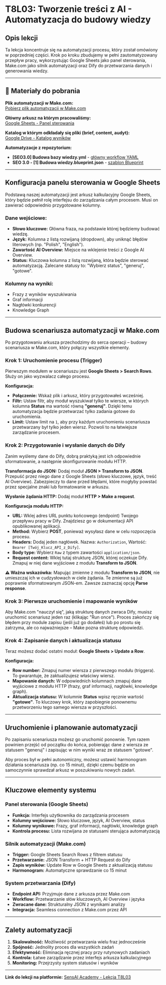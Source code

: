 # T8L03: Tworzenie treści z AI - Automatyzacja do budowy wiedzy

## Opis lekcji

Ta lekcja koncentruje się na automatyzacji procesu, który został omówiony w poprzedniej części. Krok po kroku zbudujemy w pełni zautomatyzowany przepływ pracy, wykorzystując Google Sheets jako panel sterowania, Make.com jako silnik automatyzacji oraz Dify do przetwarzania danych i generowania wiedzy.

---

## 📂 Materiały do pobrania

**Plik automatyzacji w Make.com:**  
[Pobierz plik automatyzacji w Make.com](https://learn.sensai.academy/download.php?lfid=66)

**Główny arkusz na którym pracowaliśmy:**  
[Google Sheets - Panel sterowania](https://docs.google.com/spreadsheets/d/1SdeOwR3uw0N3MQa3YFX-l66wZ6SO56AlKorQK600a14/edit?usp=sharing)

**Katalog w którym odkładały się pliki (brief, content, audyt):**  
[Google Drive - Katalog wyników](https://drive.google.com/drive/folders/11_ee_P405ThkaDgQj63QRiWRMRlQzH97?usp=sharing)

**Automatyzacje z repozytorium:**
- **[SEO3.0] Budowa bazy wiedzy.yml** - [główny workflow YAML](../../../Automatyzacje/[SEO3.0]%20Budowa%20bazy%20wiedzy.yml)
- **SEO 3.0 - [1] Budowa wiedzy.blueprint.json** - [szablon Blueprint](../../../Automatyzacje/SEO%203.0%20-%20[1]%20Budowa%20wiedzy.blueprint.json)

---

## Konfiguracja panelu sterowania w Google Sheets

Podstawą naszej automatyzacji jest arkusz kalkulacyjny Google Sheets, który będzie pełnił rolę interfejsu do zarządzania całym procesem. Musi on zawierać odpowiednio przygotowane kolumny.

### Dane wejściowe:

- **Słowo kluczowe:** Główna fraza, na podstawie której będziemy budować wiedzę.
- **Język:** Kolumna z listą rozwijaną (dropdown), aby uniknąć błędów literowych (np. "Polish", "English").
- **Zawartość AI Overview:** Miejsce na wklejenie treści z Google AI Overview.
- **Status:** Kluczowa kolumna z listą rozwijaną, która będzie sterować automatyzacją. Zalecane statusy to: "Wybierz status", "generuj", "gotowe".

### Kolumny na wyniki:
- Frazy z wyników wyszukiwania
- Graf informacji
- Nagłówki konkurencji
- Knowledge Graph

---

## Budowa scenariusza automatyzacji w Make.com

Po przygotowaniu arkusza przechodzimy do serca operacji – budowy scenariusza w Make.com, który połączy wszystkie elementy.

### Krok 1: Uruchomienie procesu (Trigger)

Pierwszym modułem w scenariuszu jest **Google Sheets > Search Rows**. Służy on jako wyzwalacz całego procesu.

**Konfiguracja:**
- **Połączenie:** Wskaż plik i arkusz, który przygotowałeś wcześniej.
- **Filtr:** Ustaw filtr, aby moduł wyszukiwał tylko te wiersze, w których kolumna **Status** ma wartość równą **"generuj"**. Dzięki temu automatyzacja będzie przetwarzać tylko zadania gotowe do uruchomienia.
- **Limit:** Ustaw limit na `1`, aby przy każdym uruchomieniu scenariusza przetwarzany był tylko jeden wiersz. Pozwoli to na łatwiejsze zarządzanie procesem.

### Krok 2: Przygotowanie i wysłanie danych do Dify

Zanim wyślemy dane do Dify, dobrą praktyką jest ich odpowiednie sformatowanie, a następnie skonfigurowanie modułu HTTP.

**Transformacja do JSON:** Dodaj moduł **JSON > Transform to JSON**. Przepuść przez niego dane z Google Sheets (słowo kluczowe, język, treść AI Overview). Zabezpieczy to dane przed błędami, które mogłyby powstać przez specjalne znaki lub formatowanie w arkuszu.

**Wysłanie żądania HTTP:** Dodaj moduł **HTTP > Make a request**.

**Konfiguracja modułu HTTP:**
- **URL:** Wklej adres URL punktu końcowego (endpoint) Twojego przepływu pracy w Dify. Znajdziesz go w dokumentacji API opublikowanej aplikacji.
- **Method:** Wybierz **POST**, ponieważ wysyłasz dane w celu rozpoczęcia procesu.
- **Headers:** Dodaj jeden nagłówek. Nazwa: `Authorization`, Wartość: `Bearer [Twój_Klucz_API_z_Dify]`.
- **Body type:** Wybierz `Raw` z typem zawartości `application/json`.
- **Request content:** Wklej tutaj strukturę JSON, której oczekuje Dify. Zmapuj w niej dane wyjściowe z modułu **Transform to JSON**.

**⚠️ Ważna wskazówka:** Mapując zmienne z modułu **Transform to JSON**, nie umieszczaj ich w cudzysłowach w ciele żądania. Te zmienne są już poprawnie sformatowanym JSON-em. Zawsze zaznaczaj opcję **Parse response**.

### Krok 3: Pierwsze uruchomienie i mapowanie wyników

Aby Make.com "nauczył się", jaką strukturę danych zwraca Dify, musisz uruchomić scenariusz jeden raz (klikając "Run once"). Proces zakończy się błędem przy module zapisu (jeśli już go dodałeś) lub po prostu się zatrzyma, ale co najważniejsze – Make pozna strukturę odpowiedzi.

### Krok 4: Zapisanie danych i aktualizacja statusu

Teraz możesz dodać ostatni moduł: **Google Sheets > Update a Row**.

**Konfiguracja:**
- **Row number:** Zmapuj numer wiersza z pierwszego modułu (triggera). To gwarantuje, że zaktualizujesz właściwy wiersz.
- **Mapowanie danych:** W odpowiednich kolumnach zmapuj dane wyjściowe z modułu HTTP (frazy, graf informacji, nagłówki, knowledge graph).
- **Aktualizacja statusu:** W kolumnie **Status** wpisz ręcznie wartość **"gotowe"**. To kluczowy krok, który zapobiegnie ponownemu przetworzeniu tego samego wiersza w przyszłości.

---

## Uruchomienie i planowanie automatyzacji

Po zapisaniu scenariusza możesz go uruchomić ponownie. Tym razem powinien przejść od początku do końca, pobierając dane z wiersza ze statusem "generuj" i zapisując w nim wyniki wraz ze statusem "gotowe".

Aby proces był w pełni autonomiczny, możesz ustawić harmonogram działania scenariusza (np. co 15 minut), dzięki czemu będzie on samoczynnie sprawdzał arkusz w poszukiwaniu nowych zadań.

---

## Kluczowe elementy systemu

### Panel sterowania (Google Sheets)
- **Funkcja:** Interfejs użytkownika do zarządzania procesem
- **Kolumny wejściowe:** Słowo kluczowe, język, AI Overview, status
- **Kolumny wynikowe:** Frazy, graf informacji, nagłówki, knowledge graph
- **Kontrola procesu:** Lista rozwijana ze statusami sterująca automatyzacją

### Silnik automatyzacji (Make.com)
- **Trigger:** Google Sheets Search Rows z filtrem statusu
- **Przetwarzanie:** JSON Transform + HTTP Request do Dify
- **Zapis wyników:** Update Row w Google Sheets z aktualizacją statusu
- **Harmonogram:** Automatyczne sprawdzanie co 15 minut

### System przetwarzania (Dify)
- **Endpoint API:** Przyjmuje dane z arkusza przez Make.com
- **Workflow:** Przetwarzanie słów kluczowych, AI Overview i języka
- **Zwracane dane:** Strukturalny JSON z wynikami analizy
- **Integracja:** Seamless connection z Make.com przez API

---

## Zalety automatyzacji

1. **Skalowalność:** Możliwość przetwarzania wielu fraz jednocześnie
2. **Spójność:** Jednolity proces dla wszystkich zadań
3. **Efektywność:** Eliminacja ręcznej pracy przy rutynowych zadaniach
4. **Kontrola:** Łatwe zarządzanie przez interfejs arkusza kalkulacyjnego
5. **Monitoring:** Przejrzysty system statusów i wyników

---

**Link do lekcji na platformie:** [SensAI Academy - Lekcja T8L03](https://learn.sensai.academy/next/public/lesson/353) 